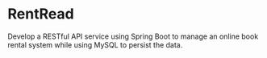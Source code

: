 # RentRead
Develop a RESTful API service using Spring Boot to manage an online book rental system while using MySQL to persist the data.
